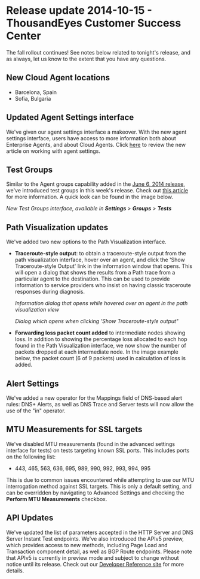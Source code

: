 # Release update 2014-10-15 - ThousandEyes Customer Success Center

The fall rollout continues! See notes below related to tonight's release, and as always, let us know to the extent that you have any questions.

## New Cloud Agent locations

* Barcelona, Spain
* Sofia, Bulgaria

## Updated Agent Settings interface

We've given our agent settings interface a makeover.  With the new agent settings interface, users have access to more information both about Enterprise Agents, and about Cloud Agents.  Click [here](https://success.thousandeyes.com/ViewArticle?articleIdParam=kA0E0000000CmmsKAC) to review the new article on working with agent settings.

## Test Groups

Similar to the Agent groups capability added in the [June 6, 2014 release](https://success.thousandeyes.com/ViewArticle?articleIdParam=kA0E0000000CmloKAC), we've introduced test groups in this week's release.  Check out [this article](https://success.thousandeyes.com/ViewArticle?articleIdParam=kA0E0000000CmmfKAC) for more information.  A quick look can be found in the image below.

  
_New Test Groups interface, available in **Settings** &gt; **Groups** &gt; **Tests**_

## Path Visualization updates

We've added two new options to the Path Visualization interface.

* **Traceroute-style output**: to obtain a traceroute-style output from the path visualization interface, hover over an agent, and click the 'Show Traceroute-style Output' link in the information window that opens.  This will open a dialog that shows the results from a Path trace from a particular agent to the destination.  This can be used to provide information to service providers who insist on having classic traceroute responses during diagnosis.

  
  _Information dialog that opens while hovered over an agent in the path visualization view_

  
  _Dialog which opens when clicking 'Show Traceroute-style output"_

* **Forwarding loss packet count added** to intermediate nodes showing loss.  In addition to showing the percentage loss allocated to each hop found in the Path Visualization interface, we now show the number of packets dropped at each intermediate node.  In the image example below, the packet count \(6 of 9 packets\) used in calculation of loss is added.

## Alert Settings

We've added a new operator for the Mappings field of DNS-based alert rules: DNS+ Alerts, as well as DNS Trace and Server tests will now allow the use of the "in" operator.

## MTU Measurements for SSL targets

We've disabled MTU measurements \(found in the advanced settings interface for tests\) on tests targeting known SSL ports.  This includes ports on the following list:

* 443, 465, 563, 636, 695, 989, 990, 992, 993, 994, 995

This is due to common issues encountered while attempting to use our MTU interrogation method against SSL targets.  This is only a default setting, and can be overridden by navigating to Advanced Settings and checking the **Perform MTU Measurements** checkbox.

## API Updates

We've updated the list of parameters accepted in the HTTP Server and DNS Server Instant Test endpoints.  We've also introduced the APIv5 preview, which provides access to new methods, including Page Load and Transaction component detail, as well as BGP Route endpoints.  Please note that APIv5 is currently in preview mode and subject to change without notice until its release.  Check out our [Developer Reference site](http://developer.thousandeyes.com/) for more details.

